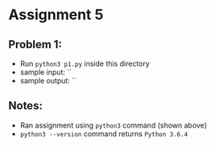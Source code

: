 # Assignment 5
## Problem 1:
* Run `python3 p1.py` inside this directory
* sample input: ``
* sample output: ``

## Notes:
* Ran assignment using `python3` command (shown above)
* `python3 --version` command returns `Python 3.6.4`